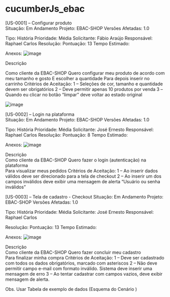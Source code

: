# cucumberJs_ebac

[US-0001] – Configurar produto   
Situação: Em Andamento
Projeto: EBAC-SHOP 
Versões Afetadas: 1.0


Tipo: História 
Prioridade: Média
Solicitante: Fábio Araújo
Responsável: Raphael Carlos
Resolução: 
Pontuação: 13
Tempo Estimado:


Anexos: 
![image](https://user-images.githubusercontent.com/54593145/210614265-b298ce6c-f4f5-4fe7-a578-b923de69b842.png)

Descrição  

Como cliente da EBAC-SHOP
Quero configurar meu produto de acordo com meu tamanho e gosto
E escolher a quantidade
Para depois inserir no carrinho
Critérios de Aceitação:
1 – Seleções de cor, tamanho e quantidade devem ser obrigatórios
2 – Deve permitir apenas 10 produtos por venda
3 –Quando eu clicar no botão “limpar” deve voltar ao estado original
 
![image](https://user-images.githubusercontent.com/54593145/210614573-8d88a40d-6005-4640-97f6-1a2a5dd06c82.png)


[US-0002] – Login na plataforma  
Situação: Em Andamento
Projeto: EBAC-SHOP 
Versões Afetadas: 1.0


Tipo: História 
Prioridade: Média
Solicitante: José Ernesto
Responsável: Raphael Carlos
Resolução: 
Pontuação: 8
Tempo Estimado:


Anexos: 
![image](https://user-images.githubusercontent.com/54593145/210614744-bdc33c80-a173-4476-affe-bfb021ee00c9.png)



Descrição  
Como cliente da EBAC-SHOP
Quero fazer o login (autenticação) na plataforma  
Para visualizar meus pedidos
Critérios de Aceitação:
1 – Ao inserir dados válidos deve ser direcionado para a tela de checkout
2 – Ao inserir um dos campos inválidos deve exibir uma mensagem de alerta “Usuário ou senha inválidos”
 



[US-0003] – Tela de cadastro - Checkout
Situação: Em Andamento
Projeto: EBAC-SHOP 
Versões Afetadas: 1.0


Tipo: História 
Prioridade: Média
Solicitante: José Ernesto
Responsável: Raphael Carlos


Resolução: 
Pontuação: 13
Tempo Estimado:

Anexos: 
![image](https://user-images.githubusercontent.com/54593145/210614907-a90310b0-9246-4f95-beed-eb7a5281592e.png)


Descrição  
Como cliente da EBAC-SHOP
Quero fazer concluir meu cadastro   
Para finalizar minha compra
Critérios de Aceitação:
1 – Deve ser cadastrado com todos os dados obrigatórios, marcado com asteriscos
2 – Não deve permitir campo e-mail com formato inválido. Sistema deve inserir uma mensagem de erro
3 – Ao tentar cadastrar com campos vazios, deve exibir mensagem de alerta. 

Obs. Usar Tabela de exemplo de dados (Esquema do Cenário )
 





